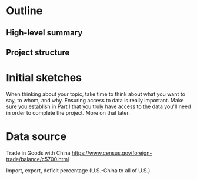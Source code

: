 # Outline
## High-level summary


## Project structure

# Initial sketches

When thinking about your topic, take time to think about what you want to say, to whom, and why. 
Ensuring access to data is really important.  Make sure you establish in Part I that you truly have access to the data you'll need in order to complete the project.  More on that later. 


# Data source
Trade in Goods with China
https://www.census.gov/foreign-trade/balance/c5700.html

Import, export, deficit percentage (U.S.-China to all of U.S.)
